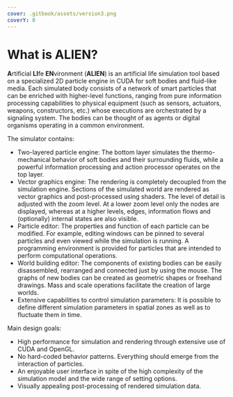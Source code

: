 ```yaml
---
cover: .gitbook/assets/version3.png
coverY: 0
---
```


# What is ALIEN?

**A**rtificial **LI**fe **EN**vironment (**ALIEN**) is an artificial life simulation tool based on a specialized 2D particle engine in CUDA for soft bodies and fluid-like media. Each simulated body consists of a network of smart particles that can be enriched with higher-level functions, ranging from pure information processing capabilities to physical equipment (such as sensors, actuators, weapons, constructors, etc.) whose executions are orchestrated by a signaling system. The bodies can be thought of as agents or digital organisms operating in a common environment.

The simulator contains:

* Two-layered particle engine: The bottom layer simulates the thermo-mechanical behavior of soft bodies and their surrounding fluids, while a powerful information processing and action processor operates on the top layer.
* Vector graphics engine: The rendering is completely decoupled from the simulation engine. Sections of the simulated world are rendered as vector graphics and post-processed using shaders. The level of detail is adjusted with the zoom level. At a lower zoom level only the nodes are displayed, whereas at a higher levels, edges, information flows and (optionally) internal states are also visible.
* Particle editor: The properties and function of each particle can be modified. For example, editing windows can be pinned to several particles and even viewed while the simulation is running. A programming environment is provided for particles that are intended to perform computational operations.
* World building editor: The components of existing bodies can be easily disassembled, rearranged and connected just by using the mouse. The graphs of new bodies can be created as geometric shapes or freehand drawings. Mass and scale operations facilitate the creation of large worlds.
* Extensive capabilities to control simulation parameters: It is possible to define different simulation parameters in spatial zones as well as to fluctuate them in time.

Main design goals:

* High performance for simulation and rendering through extensive use of CUDA and OpenGL.
* No hard-coded behavior patterns. Everything should emerge from the interaction of particles.
* An enjoyable user interface in spite of the high complexity of the simulation model and the wide range of setting options.
* Visually appealing post-processing of rendered simulation data.



